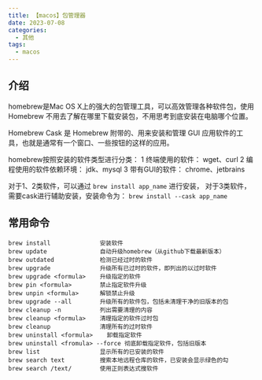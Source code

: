 ```yaml
---
title: 【macos】包管理器
date: 2023-07-08
categories:
  - 其他
tags:
  - macos
---
```


## 介绍

homebrew是Mac OS X上的强大的包管理工具，可以高效管理各种软件包，使用 Homebrew 不用去了解在哪里下载安装包，不用思考到底安装在电脑哪个位置。

Homebrew Cask 是 Homebrew 附带的、用来安装和管理 GUI 应用软件的工具，也就是通常有一个窗口、一些按钮的这样的应用。

homebrew按照安装的软件类型进行分类：
1 终端使用的软件： wget、curl
2 编程使用的软件依赖环境： jdk、mysql
3 带有GUI的软件： chrome、jetbrains

对于1、2类软件，可以通过 `brew install app_name` 进行安装， 对于3类软件，需要cask进行辅助安装，安装命令为： `brew install --cask app_name`


## 常用命令

```shell
brew install              安装软件
brew update               自动升级homebrew（从github下载最新版本）
brew outdated             检测已经过时的软件
brew upgrade              升级所有已过时的软件，即列出的以过时软件
brew upgrade <formula>    升级指定的软件
brew pin <formula>        禁止指定软件升级
brew unpin <formula>      解锁禁止升级
brew upgrade --all        升级所有的软件包，包括未清理干净的旧版本的包
brew cleanup -n           列出需要清理的内容
brew cleanup <formula>    清理指定的软件过时包
brew cleanup              清理所有的过时软件
brew uninstall <formula>    卸载指定软件
brew uninstall <fromula> --force 彻底卸载指定软件，包括旧版本
brew list                 显示所有的已安装的软件
brew search text          搜索本地远程仓库的软件，已安装会显示绿色的勾
brew search /text/        使用正则表达式搜软件
```
